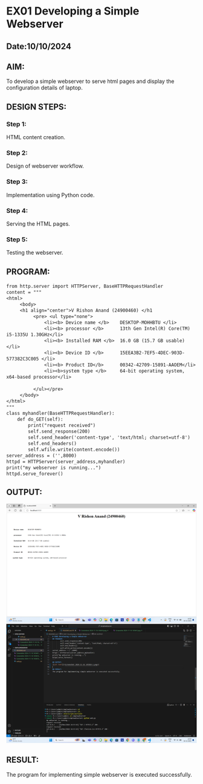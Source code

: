 # EX01 Developing a Simple Webserver
## Date:10/10/2024

## AIM:
To develop a simple webserver to serve html pages and display the configuration details of laptop.

## DESIGN STEPS:
### Step 1: 
HTML content creation.

### Step 2:
Design of webserver workflow.

### Step 3:
Implementation using Python code.

### Step 4:
Serving the HTML pages.

### Step 5:
Testing the webserver.

## PROGRAM:
```
from http.server import HTTPServer, BaseHTTPRequestHandler
content = """
<html>
     <body>
     <h1 align="center">V Rishon Anand (24900460) </h1
          <pre> <ul type="none">
              <li><b> Device name </b>    DESKTOP-MOHHBTU </li>   
              <li><b> processor </b>      13th Gen Intel(R) Core(TM) i5-1335U 1.30GHz</li>
              <li><b> Installed RAM </b>  16.0 GB (15.7 GB usable) </li>
              <li><b> Device ID </b>      15EEA3B2-7EF5-4DEC-903D-577382C3C005 </li>
              <li><b> Product ID</b>      00342-42709-15891-AAOEM</li>
              <li><b>system type </b>     64-bit operating system, x64-based processor</li>

          </ul></pre>
     </body>
</html>
"""
class myhandler(BaseHTTPRequestHandler):
    def do_GET(self):
        print("request received")
        self.send_response(200)
        self.send_header('content-type', 'text/html; charset=utf-8')
        self.end_headers()
        self.wfile.write(content.encode())
server_address = ('',8000)
httpd = HTTPServer(server_address,myhandler)
print("my webserver is running...")
httpd.serve_forever()
```
## OUTPUT:
![alt text](<Screenshot 2024-11-16 145810-1.png>) 
![alt text](<Screenshot 2024-11-16 145922.png>)

## RESULT:
The program for implementing simple webserver is executed successfully.
